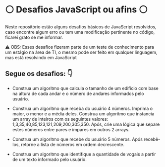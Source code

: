 # ⚪ Desafios JavaScript ou afins ⚪

Neste repositório estão alguns desafios básicos de JavaScript resolvidos, caso encontre algum erro ou tem uma modificação pertinente no código, ficarei grato se me informar.

⚠️ OBS: Esses desafios fizeram parte de um teste de conhecimento para um estágio na área de TI, o mesmo pode ser feito em qualquer linguagem, mas está resolvindo em JavaScript

## Segue os desafios: 👇
* Construa um algoritmo que calcula o tamanho de um edifício com base na altura de cada andar e o número de andares informados pelo usuário. 

* Construa um algoritmo que receba do usuário 4 números. Imprima o maior, o menor e a média deles.
Construa um algoritmo que instancia um array de inteiros com os seguintes valores: 1,3,35,40,85,123,121,209,200,305,350. 
Após, crie uma lógica que separe estes números entre pares e ímpares em outros 2 arrays.

* Construa um algoritmo que recebe do usuário 5 números. Após recebê-los, retorne a lista de números em ordem decrescente.

* Construa um algoritmo que identifique a quantidade de vogais a partir de um texto informado pelo usuário.
